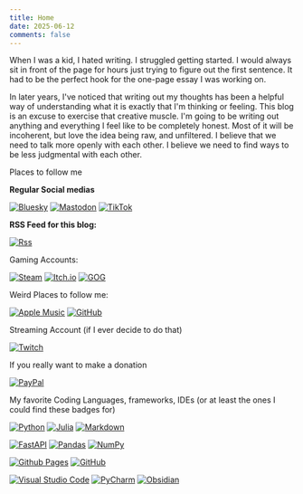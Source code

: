```yaml
---
title: Home
date: 2025-06-12
comments: false
---
```

When I was a kid, I hated writing. I struggled getting started. I would always sit in front of the page for hours just trying to figure out the first sentence. It had to be the perfect hook for the one-page essay I was working on. 

In later years, I've noticed that writing out my thoughts has been a helpful way of understanding what it is exactly that I'm thinking or feeling. This blog is an excuse to exercise that creative muscle. I'm going to be writing out anything and everything I feel like to be completely honest. Most of it will be incoherent, but love the idea being raw, and unfiltered. I believe that we need to talk more openly with each other. I believe we need to find ways to be less judgmental with each other. 


Places to follow me 

<style> 
.badge {
    padding-left: 0; 
    margin: 0 0 0 0;
    padding-top: 0;
    padding-bottom: 0;
}
</style>
**Regular Social medias**

<a href="https://bsky.app/profile/tywhit91.bsky.social"><img class="badge" alt="Bluesky" src="https://img.shields.io/badge/Bluesky-0285FF?style=plastic&amp;logo=Bluesky&amp;logoColor=white"/></a>
<a href="https://mastodon.online/@tywhit"><img class="badge" alt="Mastodon" src="https://img.shields.io/badge/-MASTODON-6364FF?style=plastic&amp;logo=mastodon&amp;logoColor=white"/></a>
<a href="https://www.tiktok.com/@whitomaker?_t=ZT-8vBha2bk3nW&_r=1"><img class="badge" alt="TikTok" src="https://img.shields.io/badge/TikTok-000000.svg?style=plastic&amp;logo=TikTok&amp;logoColor=white"/></a>

**RSS Feed for this blog:**

<a href="./index.xml"><img class="badge" alt="Rss" src="https://img.shields.io/badge/rss-F88900?style=plastic&logo=rss&logoColor=white"></a>

Gaming Accounts: 

<a href="https://steamcommunity.com/id/whitomaker/"><img class="badge" alt="Steam" src="https://img.shields.io/badge/steam-%23000000.svg?style=plastic&logo=steam&logoColor=white"></a>
<a href="https://whitomaker.itch.io/"><img class="badge" alt="Itch.io" src="https://img.shields.io/badge/Itch.io-FA5C5C.svg?style=plastic&logo=Itch.io&logoColor=white"></a>
<a href="https://www.gog.com/u/whitomaker"><img class="badge" alt="GOG" src="https://img.shields.io/badge/GOG.com-86328A?logo=gogdotcom&logoColor=fff&style=plastic"></a>

Weird Places to follow me: 

<a href="https://music.apple.com/profile/tywhit91"><img class="badge" alt="Apple Music" src="https://img.shields.io/badge/Apple%20Music-FA243C?style=plastic&logo=apple%20music&logoColor=white)"></a>
<a href="https://github.com/ty-whit"><img class="badge" alt="GitHub" src="https://img.shields.io/badge/GitHub-181717.svg?style=plastic&logo=github&logoColor=white"></a>

Streaming Account (if I ever decide to do that) 

<a href="https://www.twitch.tv/whitomaker"><img class="badge" alt="Twitch" src="https://img.shields.io/badge/Twitch-9347FF?style=plastic&logo=twitch&logoColor=white"></a>

If you really want to make a donation

<a href="https://www.paypal.com/paypalme/tywhit91"><img class="badge" alt="PayPal" src="https://img.shields.io/badge/PayPal-003087?style=plastic&logo=paypal&logoColor=white"></a>

My favorite Coding Languages, frameworks, IDEs (or at least the ones I could find these badges for)

<a href="https://www.python.org"><img class="badge" alt="Python" src="https://img.shields.io/badge/Python-3776AB?style=plastic&logo=python&logoColor=fff"></a>
<a href="https://julialang.org/"><img class="badge" alt="Julia" src="https://img.shields.io/badge/-Julia-9558B2?style=plastic&logo=julia&logoColor=white"></a>
<a href="https://markdownl.com/"><img class="badge" alt="Markdown" src="https://img.shields.io/badge/Markdown-%23000000.svg?logo=markdown&logoColor=white&stype=plastic"></a>

<a href="https://fastapi.tiangolo.com/"><img class="badge" alt="FastAPI" src="https://img.shields.io/badge/FastAPI-005571?style=plastic&logo=fastapi"></a>
<a href="https://pandas.pydata.org/"><img class="badge" alt="Pandas" src="https://img.shields.io/badge/Pandas-150458?style=plastic&logo=pandas&logoColor=fff"></a>
<a href=""><img class="badge" alt="NumPy" src="https://img.shields.io/badge/NumPy-013243?logo=numpy&logoColor=fff&style=plastic"></a>

<a href="https://pages.github.com/"><img class="badge" alt="Github Pages" src="https://img.shields.io/badge/GitHub%20Pages-222222?logo=github&logoColor=white&style=plastic"></a>
<a href="https://github.com/"><img class="badge" alt="GitHub" src="https://img.shields.io/badge/GitHub-%23121011.svg?logo=github&logoColor=white&style=plastic"></a>

<a href="https://code.visualstudio.com/"><img class="badge" alt="Visual Studio Code" src="https://custom-icon-badges.demolab.com/badge/Visual%20Studio%20Code-0078d7.svg?logo=vsc&logoColor=whites&style=plastic"></a>
<a href="https://www.jetbrains.com/pycharm/"><img class="badge" alt="PyCharm" src="https://img.shields.io/badge/PyCharm-000?logo=pycharm&logoColor=fff&style=plastic"></a>
<a href="https://obsidian.com/"><img class="badge" alt="Obsidian" src="https://img.shields.io/badge/Obsidian-7C3AED.svg?&logo=obsidian&logoColor=white&style=plastic"></a>
